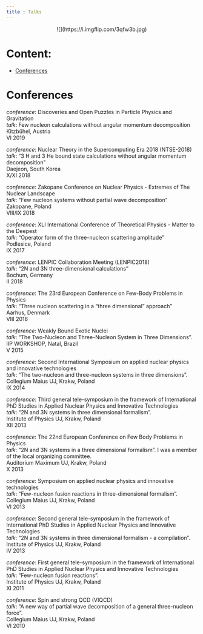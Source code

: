 ```yaml
---
title : Talks
---
```


<center>
![](https://i.imgflip.com/3qfw3b.jpg)
</center>




# Content:

* [Conferences](#conferences)



# Conferences

*conference*: Discoveries and Open Puzzles in Particle Physics and Gravitation   
*talk*: Few nucleon calculations without angular momentum decomposition    
Kitzbühel, Austria   
VI 2019   

*conference*: Nuclear Theory in the Supercomputing Era 2018 (NTSE-2018)          
*talk*: “3 H and 3 He bound state calculations without angular momentum decomposition”          
Daejeon, South Korea          
X/XI 2018                  

*conference*: Zakopane Conference on Nuclear Physics - Extremes of The Nuclear Landscape            
*talk*: “Few nucleon systems without partial wave decomposition”            
Zakopane, Poland            
VIII/IX 2018            
        
*conference*: XLI International Conference of Theoretical Physics - Matter to the Deepest        
*talk*: “Operator form of the three-nucleon scattering amplitude”        
Podlesice, Poland        
IX 2017        
        
*conference*: LENPIC Collaboration Meeting (LENPIC2018)        
*talk*: “2N and 3N three-dimensional calculations”        
Bochum, Germany        
II 2018        
        
*conference*: The 23rd European Conference on Few-Body Problems in Physics        
*talk*: “Three nucleon scattering in a “three dimensional” approach”        
Aarhus, Denmark        
VIII 2016        
        
*conference*: Weakly Bound Exotic Nuclei        
*talk*: “The Two-Nucleon and Three-Nucleon System in Three Dimensions”.        
IIP WORKSHOP, Natal, Brazil        
V 2015        
        
*conference*: Second International Symposium on applied nuclear physics and innovative technologies        
*talk*: “The two-nucleon and three-nucleon systems in three dimensions”.        
Collegium Maius UJ, Krakw, Poland        
IX 2014        
        
*conference*: Third general tele-symposium in the framework of International PhD Studies in Applied Nuclear Physics and Innovative Technologies        
*talk*: “2N and 3N systems in three dimensional formalism”.        
Institute of Physics UJ, Krakw, Poland        
XII 2013        
        
*conference*: The 22nd European Conference on Few Body Problems in Physics        
*talk*: “2N and 3N systems in a three dimensional formalism”. I was a member        
of the local organizing committee.        
Auditorium Maximum UJ, Krakw, Poland        
X 2013        
        
*conference*: Symposium on applied nuclear physics and innovative technologies        
*talk*: “Few-nucleon fusion reactions in three-dimensional formalism”.        
Collegium Maius UJ, Krakw, Poland        
VI 2013        
        
*conference*: Second general tele-symposium in the framework of International PhD Studies in Applied Nuclear Physics and Innovative Technologies        
*talk*: “2N and 3N systems in three dimensional formalism - a compilation”.        
Institute of Physics UJ, Krakw, Poland        
IV 2013        
        
*conference*: First general tele-symposium in the framework of International PhD Studies in Applied Nuclear Physics and Innovative Technologies        
*talk*: “Few-nucleon fusion reactions”.        
Institute of Physics UJ, Krakw, Poland        
XI 2011        
        
*conference*: Spin and strong QCD (VIQCD)        
*talk*: “A new way of partial wave decomposition of a general three-nucleon force”.        
Collegium Maius UJ, Krakw, Poland        
VI 2010                                                                

